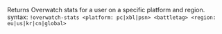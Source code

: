 Returns Overwatch stats for a user on a specific platform and region.<br />
syntax: `!overwatch-stats <platform: pc|xbl|psn> <battletag> <region: eu|us|kr|cn|global>`